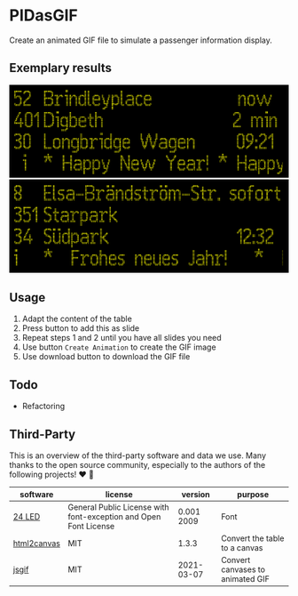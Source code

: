 # PIDasGIF

Create an animated GIF file to simulate a passenger information display.

## Exemplary results

![Exemplary result](images/example01.gif "Exemplary result 1")
![Exemplary result](images/example02.gif "Exemplary result 2")

## Usage

1. Adapt the content of the table
2. Press button to add this as slide
3. Repeat steps 1 and 2 until you have all slides you need
4. Use button `Create Animation` to create the GIF image
5. Use download button to download the GIF file

## Todo

- Refactoring

## Third-Party

This is an overview of the third-party software and data we use. Many thanks to the open source community, especially to the authors of the following projects! ❤️ 🍻

| software  | license  | version   | purpose   |
| --------- | -------- | --------- | --------- |
| [24 LED](https://fonts2u.com/24-led.font) | General Public License with font-exception and Open Font License | 0.001 2009 | Font |
| [html2canvas](https://github.com/niklasvh/html2canvas/) | MIT | 1.3.3 | Convert the table to a canvas |
| [jsgif](https://github.com/egfx/jsgif) | MIT | 2021-03-07 | Convert canvases to animated GIF |